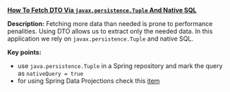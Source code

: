 **[How To Fetch DTO Via `javax.persistence.Tuple` And Native SQL](https://github.com/andreipall/Spring-Boot-JPA/tree/master/HibernateSpringBootDtoTupleAndSql)**

**Description:** Fetching more data than needed is prone to performance penalities. Using DTO allows us to extract only the needed data. In this application we rely on `javax.persistence.Tuple` and native SQL.

**Key points:**
- use `java.persistence.Tuple` in a Spring repository and mark the query as `nativeQuery = true`
- for using Spring Data Projections check this [item](https://github.com/andreipall/Spring-Boot-JPA/tree/master/HibernateSpringBootDtoViaProjections)  
